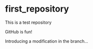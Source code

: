 # first_repository
This is a test repository

GitHub is fun!

Introducing a modification in the branch...
